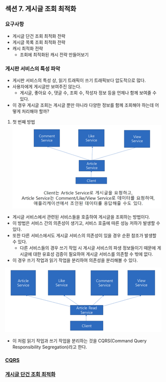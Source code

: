 ## 섹션 7. 게시글 조회 최적화

### 요구사항
- 게시글 단건 조회 최적화 전략
- 게시글 목록 조회 최적화 전략
- 캐시 최적화 전략
  - 조회에 최적화된 캐시 전략 만들어보기


### 게시판 서비스의 특성 파악
- 게시판 서비스의 특성 상, 읽기 트래픽이 쓰기 트래픽보다 압도적으로 많다.
- 사용자에게 게시글만 보여주진 않는다.
  - 게시글, 좋아요 수, 댓글 수, 조회 수, 작성자 정보 등을 언제나 함께 보여줄 수 있다.
- 이 경우 게시글 조회는 게시글 뿐만 아니라 다양한 정보를 함께 조회해야 하는데 어떻게 처리해야 할까?

1. 첫 번째 방법
![image_1.png](image_1.png)

- 게시글 서비스에서 관련된 서비스들을 호출하여 게시글을 조회하는 방법이다.
- 이 방법은 서비스 간의 의존성이 생기고, 서비스 호출에 따른 성능 저하가 발생할 수 있다.
- 또한 다른 서비스에서도 게시글 서비스의 의존성이 있을 경우 순환 참조가 발생할 수 있다.
  - 다른 서비스들의 경우 쓰기 작업 시 게시글 서비스의 파생 정보들이기 때문에 게시글에 대한 유효성 검증이 필요하여 게시글 서비스를 의존할 수 밖에 없다.
- 이 경우 쓰기 작업과 읽기 작업을 분리하여 의존성을 분리해볼 수 있다.

![image_2.png](image_2.png)

- 이 처럼 읽기 작업과 쓰기 작업을 분리하는 것을 CQRS(Command Query Responsibility Segregation)라고 한다.

### [CQRS](cqrs/README.md)

### [게시글 단건 조회 최적화](single/README.md)